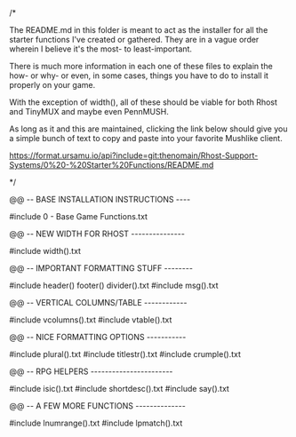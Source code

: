 /*

The README.md in this folder is meant to act as the installer for all the 
starter functions I've created or gathered. They are in a vague order wherein I 
believe it's the most- to least-important.

There is much more information in each one of these files to explain the how- or 
why- or even, in some cases, things you have to do to install it properly on 
your game.

With the exception of width(), all of these should be viable for both Rhost and 
TinyMUX and maybe even PennMUSH.

As long as it and this are maintained, clicking the link below should give you a 
simple bunch of text to copy and paste into your favorite Mushlike client.

https://format.ursamu.io/api?include=git:thenomain/Rhost-Support-Systems/0%20-%20Starter%20Functions/README.md

*/

@@ -- BASE INSTALLATION INSTRUCTIONS ----

#include 0 - Base Game Functions.txt

@@ -- NEW WIDTH FOR RHOST ---------------

#include width().txt

@@ -- IMPORTANT FORMATTING STUFF --------

#include header() footer() divider().txt
#include msg().txt

@@ -- VERTICAL COLUMNS/TABLE ------------

#include vcolumns().txt
#include vtable().txt

@@ -- NICE FORMATTING OPTIONS -----------

#include plural().txt
#include titlestr().txt
#include crumple().txt

@@ -- RPG HELPERS -----------------------

#include isic().txt
#include shortdesc().txt
#include say().txt

@@ -- A FEW MORE FUNCTIONS --------------

#include lnumrange().txt
#include lpmatch().txt
